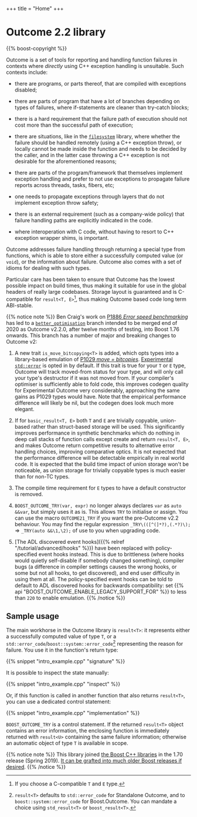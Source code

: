+++
title = "Home"
+++

# Outcome 2.2 library

{{% boost-copyright %}}

Outcome is a set of tools for reporting and handling function failures in contexts where *directly* using C++ exception handling is unsuitable. Such contexts include:

  - there are programs, or parts thereof, that are compiled with exceptions disabled;

  - there are parts of program that have a lot of branches depending on types of failures,
    where if-statements are cleaner than try-catch blocks;

  - there is a hard requirement that the failure path of execution should not cost more than the successful path of execution;

  - there are situations, like in the [`filesystem`](http://www.boost.org/doc/libs/release/libs/filesystem/doc/index.htm) library, where whether the failure should be handled remotely
    (using a C++ exception throw), or locally cannot be made inside the function and needs to be decided by the caller,
    and in the latter case throwing a C++ exception is not desirable for the aforementioned reasons;

  - there are parts of the program/framework that themselves implement exception handling and prefer
    to not use exceptions to propagate failure reports across threads, tasks, fibers, etc;

  - one needs to propagate exceptions through layers that do not implement exception throw safety;

  - there is an external requirement (such as a company-wide policy) that failure handling paths are explicitly indicated in the code.

  - where interoperation with C code, without having to resort to C++ exception wrapper shims, is important.

Outcome addresses failure handling through returning a special type from functions, which is able to store either a successfully computed value (or `void`), or the information about failure. Outcome also comes with a set of idioms for dealing with such types.

Particular care has been taken to ensure that Outcome has the lowest possible impact on build times,
thus making it suitable for use in the global headers of really large codebases. Storage layout is
guaranteed and is C-compatible for `result<T, E>`[^1], thus making Outcome based code long term ABI-stable.

{{% notice note %}}
Ben Craig's work on [P1886 *Error speed benchmarking*](https://wg21.link/P1886) has led to
a [`better_optimisation`](https://github.com/ned14/outcome/tree/better_optimisation) branch intended
to be merged end of 2020 as Outcome v2.2.0, after twelve months of testing, into Boost 1.76 onwards.
This branch has a number of major and breaking changes to Outcome v2:

1. A new trait `is_move_bitcopying<T>` is added, which opts types into a library-based emulation of
[P1029 *move = bitcopies*](https://wg21.link/P1029). [Experimental `std::error`](https://wg21.link/P1028) is opted in by default.
If this trait is true for your `T` or `E` type, Outcome will track moved-from status for your type,
and will only call your type's destructor if it was not moved from. If your compiler's optimiser is
sufficiently able to fold code, this improves codegen quality for Experimental Outcome very considerably,
approaching the same gains as P1029 types would have. Note that the empirical performance difference
will likely be nil, but the codegen does look much more elegant.

2. If for `basic_result<T, E>` both `T` and `E` are trivially copyable, union-based rather than
struct-based storage will be used. This significantly improves performance in synthetic benchmarks
which do nothing in deep call stacks of function calls except create and return `result<T, E>`, and
makes Outcome return competitive results to alternative error handling choices, improving comparative
optics. It is not expected that the performance difference will be detectable empirically in real
world code. It is expected that the build time impact of union storage won't be noticeable, as
union storage for trivially copyable types is much easier than for non-TC types.

3. The compile time requirement for `E` types to have a default constructor is removed.

4. `BOOST_OUTCOME_TRY(var, expr)` no longer always declares `var` as `auto &&var`, but simply uses it
as is. This allows `TRY` to initialise or assign. You can use the macro `OUTCOME21_TRY` if you
want the pre-Outcome v2.2 behaviour. You may find the regular expression `_TRY\(([^(]*?),(.*?)\);` =>
`_TRY(auto &&\1,\2);` of use to you when upgrading code.

5. [The ADL discovered event hooks]({{% relref "/tutorial/advanced/hooks" %}}) have been replaced
with policy-specified event hooks instead. This is due to brittleness (where hooks would quietly
self-disable if somebody changed something), compiler bugs (a difference in compiler settings causes
the wrong hooks, or some but not all hooks, to get discovered), and end user difficulty in using
them at all. The policy-specified event hooks can be told to default to ADL discovered hooks for
backwards compatibility: set {{% api "BOOST_OUTCOME_ENABLE_LEGACY_SUPPORT_FOR" %}} to less than `220` to
enable emulation.
{{% /notice %}}

## Sample usage

The main workhorse in the Outcome library is `result<T>`: it represents either a successfully computed value of type `T`, or a `std::error_code`/`boost::system::error_code`[^2] representing the reason for failure. You use it in the function's return type:

{{% snippet "intro_example.cpp" "signature" %}}

It is possible to inspect the state manually:

{{% snippet "intro_example.cpp" "inspect" %}}

Or, if this function is called in another function that also returns `result<T>`, you can use a dedicated control statement:

{{% snippet "intro_example.cpp" "implementation" %}}

`BOOST_OUTCOME_TRY` is a control statement. If the returned `result<T>` object contains an error information, the enclosing function is immediately returned with `result<U>` containing the same failure information; otherwise an automatic object of type `T`
is available in scope.

{{% notice note %}}
This library joined [the Boost C++ libraries](https://www.boost.org/doc/libs/develop/libs/outcome/doc/html/index.html) in the 1.70 release (Spring 2019). [It can be grafted into much older Boost releases if desired](https://github.com/boostorg/outcome).
{{% /notice %}}

[^1]: If you choose a C-compatible `T` and `E` type.

[^2]: `result<T>` defaults to `std::error_code` for Standalone Outcome, and to `boost::system::error_code` for Boost.Outcome. You can mandate a choice using `std_result<T>` or `boost_result<T>`.
